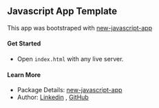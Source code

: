 ## Javascript App Template

This app was bootstraped with [new-javascript-app](https://www.npmjs.com/package/new-javascript-app)

#### Get Started

- Open `index.html` with any live server.

#### Learn More

- Package Details: [new-javascript-app](https://www.npmjs.com/package/new-javascript-app)
- Author: [Linkedin](https://www.linkedin.com/in/akshay-raichur) , [GitHub](https://github.com/akshayraichur)
